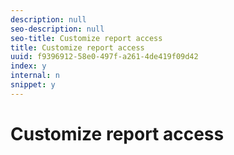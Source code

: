 ```yaml
---
description: null
seo-description: null
seo-title: Customize report access
title: Customize report access
uuid: f9396912-58e0-497f-a261-4de419f09d42
index: y
internal: n
snippet: y
---
```


# Customize report access

